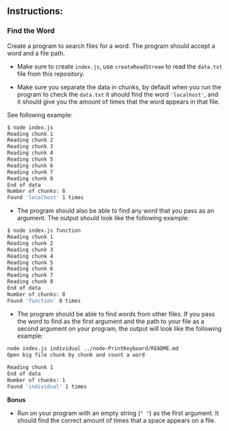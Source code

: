 ## Instructions:

### Find the Word

Create a program to search files for a word. The program should accept a word and a file path.

-   Make sure to create `index.js`, use `createReadStream` to read the `data.txt` file from this repository.

-   Make sure you separate the data in chunks, by default when you run the program to check the `data.txt` it should find the word `'localhost'`, and it should give you the amount of times that the word appears in that file. 

See following example:

```bash
$ node index.js
Reading chunk 1
Reading chunk 2
Reading chunk 3
Reading chunk 4
Reading chunk 5
Reading chunk 6
Reading chunk 7
Reading chunk 8
End of data
Number of chunks: 8
Found 'localhost' 1 times
```

-   The program should also be able to find any word that you pass as an argument. The output should look like the following example:

```bash
$ node index.js function
Reading chunk 1
Reading chunk 2
Reading chunk 3
Reading chunk 4
Reading chunk 5
Reading chunk 6
Reading chunk 7
Reading chunk 8
End of data
Number of chunks: 8
Found 'function' 8 times
```

-   The program should be able to find words from other files. If you pass the word to find as the first argument and the path to your file as a second argument on your program, the output will look like the following example: 

```bash
node index.js individual ../node-PrintKeyboard/README.md 
Open big file chunk by chunk and count a word
 
Reading chunk 1
End of data
Number of chunks: 1
Found 'individual' 1 times
```

**Bonus**

-   Run on your program with an empty string (`" "`) as the first argument. It should find the correct amount of times that a space appears on a file.


